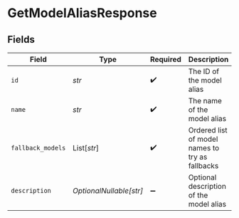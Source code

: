 # GetModelAliasResponse


## Fields

| Field                                           | Type                                            | Required                                        | Description                                     |
| ----------------------------------------------- | ----------------------------------------------- | ----------------------------------------------- | ----------------------------------------------- |
| `id`                                            | *str*                                           | :heavy_check_mark:                              | The ID of the model alias                       |
| `name`                                          | *str*                                           | :heavy_check_mark:                              | The name of the model alias                     |
| `fallback_models`                               | List[*str*]                                     | :heavy_check_mark:                              | Ordered list of model names to try as fallbacks |
| `description`                                   | *OptionalNullable[str]*                         | :heavy_minus_sign:                              | Optional description of the model alias         |